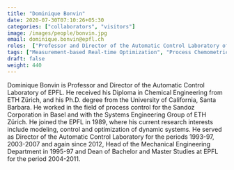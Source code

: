 ```yaml
---
title: "Dominique Bonvin"
date: 2020-07-30T07:10:26+05:30
categories: ["collaborators", "visitors"]
image: /images/people/bonvin.jpg
email: dominique.bonvin@epfl.ch
roles:  ["Professor and Director of the Automatic Control Laboratory of EPFL."]
tags: ["Measurement-based Real-time Optimization", "Process Chemometrics", "Correlation-based Controller Tuning", "Jet Scheduling for Flat Systems"]
draft: false
weight: 440
---
```


Dominique Bonvin is Professor and Director of the Automatic Control Laboratory of EPFL. He received his Diploma in Chemical Engineering from ETH Zürich, and his Ph.D. degree from the University of California, Santa Barbara. He worked in the field of process control for the Sandoz Corporation in Basel and with the Systems Engineering Group of ETH Zürich. He joined the EPFL in 1989, where his current research interests include modeling, control and optimization of dynamic systems. He served as Director of the Automatic Control Laboratory for the periods 1993-97, 2003-2007 and again since 2012, Head of the Mechanical Engineering Department in 1995-97 and Dean of Bachelor and Master Studies at EPFL for the period 2004-2011.